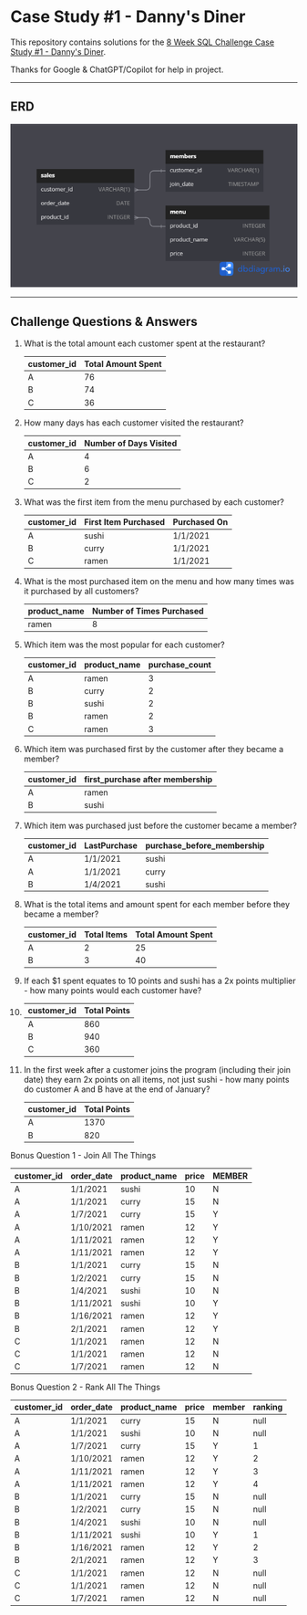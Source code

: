 # Case Study #1 - Danny's Diner

This repository contains solutions for the [8 Week SQL Challenge Case Study #1 - Danny's Diner](https://8weeksqlchallenge.com/case-study-1/).

Thanks for Google & ChatGPT/Copilot for help in project.

---

## ERD

[![ERD Diagram](ERD-C1.png)](https://dbdiagram.io/d/Dannys-Diner-608d07e4b29a09603d12edbd?utm_source=dbdiagram_embed&utm_medium=bottom_open)

---

## Challenge Questions & Answers

1. What is the total amount each customer spent at the restaurant?

   | customer_id | Total Amount Spent |
   | ------------- | -------------------- |
   | A           | 76                 |
   | B           | 74                 |
   | C           | 36                 |
2. How many days has each customer visited the restaurant?

   | customer_id | Number of Days Visited |
   | ------------- | ------------------------ |
   | A           | 4                      |
   | B           | 6                      |
   | C           | 2                      |
3. What was the first item from the menu purchased by each customer?

   | customer_id | First Item Purchased | Purchased On |
   | ------------- | ---------------------- | -------------- |
   | A           | sushi                | 1/1/2021     |
   | B           | curry                | 1/1/2021     |
   | C           | ramen                | 1/1/2021     |
4. What is the most purchased item on the menu and how many times was it purchased by all customers?

   | product_name | Number of Times Purchased |
   | -------------- | --------------------------- |
   | ramen        | 8                         |
5. Which item was the most popular for each customer?

   | customer_id | product_name | purchase_count |
   | ------------- | -------------- | ---------------- |
   | A           | ramen        | 3              |
   | B           | curry        | 2              |
   | B           | sushi        | 2              |
   | B           | ramen        | 2              |
   | C           | ramen        | 3              |
6. Which item was purchased first by the customer after they became a member?

   | customer_id | first_purchase after membership |
   | ------------- | --------------------------------- |
   | A           | ramen                           |
   | B           | sushi                           |
7. Which item was purchased just before the customer became a member?

   | customer_id | LastPurchase | purchase_before_membership |
   | ------------- | -------------- | ---------------------------- |
   | A           | 1/1/2021     | sushi                      |
   | A           | 1/1/2021     | curry                      |
   | B           | 1/4/2021     | sushi                      |
8. What is the total items and amount spent for each member before they became a member?

   | customer_id | Total Items | Total Amount Spent |
   | ------------- | ------------- | -------------------- |
   | A           | 2           | 25                 |
   | B           | 3           | 40                 |
9. If each $1 spent equates to 10 points and sushi has a 2x points multiplier - how many points would each customer have?
10. | customer_id | Total Points |
    | ------------- | -------------- |
    | A           | 860          |
    | B           | 940          |
    | C           | 360          |
11. In the first week after a customer joins the program (including their join date) they earn 2x points on all items, not just sushi - how many points do customer A and B have at the end of January?

    | customer_id | Total Points |
    | ------------- | -------------- |
    | A           | 1370         |
    | B           | 820          |

Bonus Question 1 - Join All The Things

| customer_id | order_date | product_name | price | MEMBER |
| ------------- | ------------ | -------------- | ------- | -------- |
| A           | 1/1/2021   | sushi        | 10    | N      |
| A           | 1/1/2021   | curry        | 15    | N      |
| A           | 1/7/2021   | curry        | 15    | Y      |
| A           | 1/10/2021  | ramen        | 12    | Y      |
| A           | 1/11/2021  | ramen        | 12    | Y      |
| A           | 1/11/2021  | ramen        | 12    | Y      |
| B           | 1/1/2021   | curry        | 15    | N      |
| B           | 1/2/2021   | curry        | 15    | N      |
| B           | 1/4/2021   | sushi        | 10    | N      |
| B           | 1/11/2021  | sushi        | 10    | Y      |
| B           | 1/16/2021  | ramen        | 12    | Y      |
| B           | 2/1/2021   | ramen        | 12    | Y      |
| C           | 1/1/2021   | ramen        | 12    | N      |
| C           | 1/1/2021   | ramen        | 12    | N      |
| C           | 1/7/2021   | ramen        | 12    | N      |

Bonus Question 2 - Rank All The Things

| customer_id | order_date | product_name | price | member | ranking |
| ------------- | ------------ | -------------- | ------- | -------- | --------- |
| A           | 1/1/2021   | curry        | 15    | N      | null    |
| A           | 1/1/2021   | sushi        | 10    | N      | null    |
| A           | 1/7/2021   | curry        | 15    | Y      | 1       |
| A           | 1/10/2021  | ramen        | 12    | Y      | 2       |
| A           | 1/11/2021  | ramen        | 12    | Y      | 3       |
| A           | 1/11/2021  | ramen        | 12    | Y      | 4       |
| B           | 1/1/2021   | curry        | 15    | N      | null    |
| B           | 1/2/2021   | curry        | 15    | N      | null    |
| B           | 1/4/2021   | sushi        | 10    | N      | null    |
| B           | 1/11/2021  | sushi        | 10    | Y      | 1       |
| B           | 1/16/2021  | ramen        | 12    | Y      | 2       |
| B           | 2/1/2021   | ramen        | 12    | Y      | 3       |
| C           | 1/1/2021   | ramen        | 12    | N      | null    |
| C           | 1/1/2021   | ramen        | 12    | N      | null    |
| C           | 1/7/2021   | ramen        | 12    | N      | null    |
